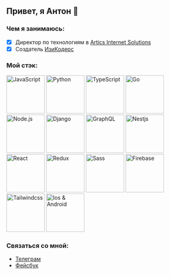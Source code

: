 ## Привет, я Антон 👋

### Чем я занимаюсь:

- [x] Директор по технологиям в [Artics Internet Solutions](https://artics.ru/)
- [x] Создатель [ИзиКодерс](https://easycoders.ru)

### Мой стэк:
<div style="text-align: left">
  <img src="https://storage.yandexcloud.net/easycoders-uploads/badges/JS.webp" alt="JavaScript" width="100"/>
  <img src="https://storage.yandexcloud.net/easycoders-uploads/badges/python.webp" alt="Python" width="100"/>
  <img src="https://storage.yandexcloud.net/easycoders-uploads/badges/typescript.webp" alt="TypeScript" width="100"/>
  <img src="https://storage.yandexcloud.net/easycoders-uploads/badges/go.webp" alt="Go" width="100"/>
  <img src="https://storage.yandexcloud.net/easycoders-uploads/badges/nodejs.webp" alt="Node.js" width="100"/>
  <img src="https://storage.yandexcloud.net/easycoders-uploads/badges/django.webp" alt="Django" width="100"/>
  <img src="https://storage.yandexcloud.net/easycoders-uploads/badges/graphql.webp" alt="GraphQL" width="100"/>
  <img src="https://storage.yandexcloud.net/easycoders-uploads/badges/nestjs.webp" alt="Nestjs" width="100"/>
  <img src="https://storage.yandexcloud.net/easycoders-uploads/badges/react.webp" alt="React" width="100"/>
  <img src="https://storage.yandexcloud.net/easycoders-uploads/badges/redux.webp" alt="Redux" width="100"/>
  <img src="https://storage.yandexcloud.net/easycoders-uploads/badges/sass.png" alt="Sass" width="100"/>
  <img src="https://storage.yandexcloud.net/easycoders-uploads/badges/firebase.webp" alt="Firebase" width="100"/>
  <img src="https://storage.yandexcloud.net/easycoders-uploads/badges/tailwind.webp" alt="Tailwindcss" width="100"/>
  <img src="https://storage.yandexcloud.net/easycoders-uploads/badges/iosAndroid.png" alt="Ios & Android" width="100"/>
</div>



### Связаться со мной:

- [Телеграм](https://t.me/agolosnichenko)
- [Фейсбук](https://www.facebook.com/agolosnichenko/)

<!--

**Here are some ideas to get you started:**

🙋‍♀️ A short introduction - what is your organization all about?
🌈 Contribution guidelines - how can the community get involved?
👩‍💻 Useful resources - where can the community find your docs? Is there anything else the community should know?
🍿 Fun facts - what does your team eat for breakfast?
🧙 Remember, you can do mighty things with the power of [Markdown](https://guides.github.com/features/mastering-markdown/)
-->

